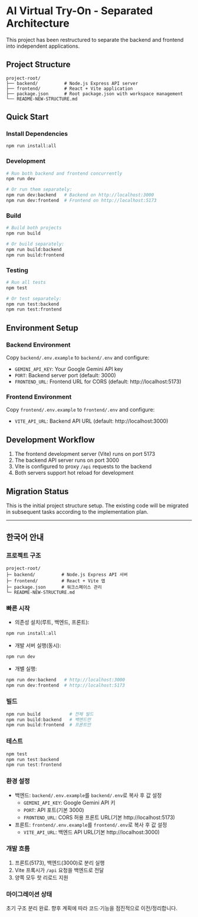 # AI Virtual Try-On - Separated Architecture

This project has been restructured to separate the backend and frontend into independent applications.

## Project Structure

```
project-root/
├── backend/          # Node.js Express API server
├── frontend/         # React + Vite application
├── package.json      # Root package.json with workspace management
└── README-NEW-STRUCTURE.md
```

## Quick Start

### Install Dependencies
```bash
npm run install:all
```

### Development
```bash
# Run both backend and frontend concurrently
npm run dev

# Or run them separately:
npm run dev:backend   # Backend on http://localhost:3000
npm run dev:frontend  # Frontend on http://localhost:5173
```

### Build
```bash
# Build both projects
npm run build

# Or build separately:
npm run build:backend
npm run build:frontend
```

### Testing
```bash
# Run all tests
npm test

# Or test separately:
npm run test:backend
npm run test:frontend
```

## Environment Setup

### Backend Environment
Copy `backend/.env.example` to `backend/.env` and configure:
- `GEMINI_API_KEY`: Your Google Gemini API key
- `PORT`: Backend server port (default: 3000)
- `FRONTEND_URL`: Frontend URL for CORS (default: http://localhost:5173)

### Frontend Environment
Copy `frontend/.env.example` to `frontend/.env` and configure:
- `VITE_API_URL`: Backend API URL (default: http://localhost:3000)

## Development Workflow

1. The frontend development server (Vite) runs on port 5173
2. The backend API server runs on port 3000
3. Vite is configured to proxy `/api` requests to the backend
4. Both servers support hot reload for development

## Migration Status

This is the initial project structure setup. The existing code will be migrated in subsequent tasks according to the implementation plan.

---

## 한국어 안내

### 프로젝트 구조
```
project-root/
├─ backend/          # Node.js Express API 서버
├─ frontend/         # React + Vite 앱
├─ package.json      # 워크스페이스 관리
└─ README-NEW-STRUCTURE.md
```

### 빠른 시작
- 의존성 설치(루트, 백엔드, 프론트):
```powershell
npm run install:all
```

- 개발 서버 실행(동시):
```powershell
npm run dev
```

- 개별 실행:
```powershell
npm run dev:backend   # http://localhost:3000
npm run dev:frontend  # http://localhost:5173
```

### 빌드
```powershell
npm run build           # 전체 빌드
npm run build:backend   # 백엔드만
npm run build:frontend  # 프론트만
```

### 테스트
```powershell
npm test
npm run test:backend
npm run test:frontend
```

### 환경 설정
- 백엔드: `backend/.env.example`를 `backend/.env`로 복사 후 값 설정
  - `GEMINI_API_KEY`: Google Gemini API 키
  - `PORT`: API 포트(기본 3000)
  - `FRONTEND_URL`: CORS 허용 프론트 URL(기본 http://localhost:5173)
- 프론트: `frontend/.env.example`를 `frontend/.env`로 복사 후 값 설정
  - `VITE_API_URL`: 백엔드 API URL(기본 http://localhost:3000)

### 개발 흐름
1) 프론트(5173), 백엔드(3000)로 분리 실행
2) Vite 프록시가 `/api` 요청을 백엔드로 전달
3) 양쪽 모두 핫 리로드 지원

### 마이그레이션 상태
초기 구조 분리 완료. 향후 계획에 따라 코드·기능을 점진적으로 이전/정리합니다.

